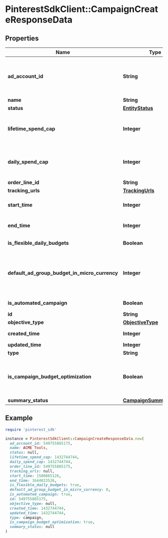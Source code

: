 # PinterestSdkClient::CampaignCreateResponseData

## Properties

| Name | Type | Description | Notes |
| ---- | ---- | ----------- | ----- |
| **ad_account_id** | **String** | Campaign&#39;s Advertiser ID. If you want to create a campaign in a Business Account shared account you need to specify the Business Access advertiser ID in both the query path param as well as the request body schema. | [optional] |
| **name** | **String** | Campaign name. | [optional] |
| **status** | [**EntityStatus**](EntityStatus.md) |  | [optional] |
| **lifetime_spend_cap** | **Integer** | Campaign total spending cap. Required for Campaign Budget Optimization (CBO) campaigns. This and \&quot;daily_spend_cap\&quot; cannot be set at the same time. | [optional] |
| **daily_spend_cap** | **Integer** | Campaign daily spending cap. Required for Campaign Budget Optimization (CBO) campaigns. This and \&quot;lifetime_spend_cap\&quot; cannot be set at the same time. | [optional] |
| **order_line_id** | **String** | Order line ID that appears on the invoice. | [optional] |
| **tracking_urls** | [**TrackingUrls**](TrackingUrls.md) |  | [optional] |
| **start_time** | **Integer** | Campaign start time. Unix timestamp in seconds. Only used for Campaign Budget Optimization (CBO) campaigns. | [optional] |
| **end_time** | **Integer** | Campaign end time. Unix timestamp in seconds. Only used for Campaign Budget Optimization (CBO) campaigns. | [optional] |
| **is_flexible_daily_budgets** | **Boolean** | Determine if a campaign has flexible daily budgets setup. | [optional] |
| **default_ad_group_budget_in_micro_currency** | **Integer** | When transitioning from campaign budget optimization to non-campaign budget optimization, the default_ad_group_budget_in_micro_currency will propagate to each child ad groups daily budget. Unit is micro currency of the associated advertiser account. | [optional] |
| **is_automated_campaign** | **Boolean** | Specifies whether the campaign was created in the automated campaign flow | [optional] |
| **id** | **String** | Campaign ID. | [optional] |
| **objective_type** | [**ObjectiveType**](ObjectiveType.md) |  | [optional] |
| **created_time** | **Integer** | Campaign creation time. Unix timestamp in seconds. | [optional] |
| **updated_time** | **Integer** | UTC timestamp. Last update time. | [optional] |
| **type** | **String** | Always \&quot;campaign\&quot;. | [optional] |
| **is_campaign_budget_optimization** | **Boolean** | Determines if a campaign automatically generate ad-group level budgets given a campaign budget to maximize campaign outcome. When transitioning from non-cbo to cbo, all previous child ad group budget will be cleared. | [optional] |
| **summary_status** | [**CampaignSummaryStatus**](CampaignSummaryStatus.md) |  | [optional] |

## Example

```ruby
require 'pinterest_sdk'

instance = PinterestSdkClient::CampaignCreateResponseData.new(
  ad_account_id: 549755885175,
  name: ACME Tools,
  status: null,
  lifetime_spend_cap: 1432744744,
  daily_spend_cap: 1432744744,
  order_line_id: 549755885175,
  tracking_urls: null,
  start_time: 1580865126,
  end_time: 1644023526,
  is_flexible_daily_budgets: true,
  default_ad_group_budget_in_micro_currency: 0,
  is_automated_campaign: true,
  id: 549755885175,
  objective_type: null,
  created_time: 1432744744,
  updated_time: 1432744744,
  type: campaign,
  is_campaign_budget_optimization: true,
  summary_status: null
)
```

